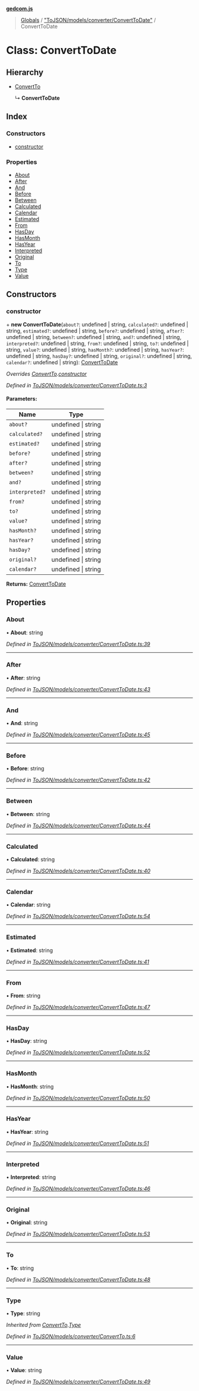 **[gedcom.js](../README.md)**

> [Globals](../globals.md) / ["ToJSON/models/converter/ConvertToDate"](../modules/_tojson_models_converter_converttodate_.md) / ConvertToDate

# Class: ConvertToDate

## Hierarchy

* [ConvertTo](_tojson_models_converter_convertto_.convertto.md)

  ↳ **ConvertToDate**

## Index

### Constructors

* [constructor](_tojson_models_converter_converttodate_.converttodate.md#constructor)

### Properties

* [About](_tojson_models_converter_converttodate_.converttodate.md#about)
* [After](_tojson_models_converter_converttodate_.converttodate.md#after)
* [And](_tojson_models_converter_converttodate_.converttodate.md#and)
* [Before](_tojson_models_converter_converttodate_.converttodate.md#before)
* [Between](_tojson_models_converter_converttodate_.converttodate.md#between)
* [Calculated](_tojson_models_converter_converttodate_.converttodate.md#calculated)
* [Calendar](_tojson_models_converter_converttodate_.converttodate.md#calendar)
* [Estimated](_tojson_models_converter_converttodate_.converttodate.md#estimated)
* [From](_tojson_models_converter_converttodate_.converttodate.md#from)
* [HasDay](_tojson_models_converter_converttodate_.converttodate.md#hasday)
* [HasMonth](_tojson_models_converter_converttodate_.converttodate.md#hasmonth)
* [HasYear](_tojson_models_converter_converttodate_.converttodate.md#hasyear)
* [Interpreted](_tojson_models_converter_converttodate_.converttodate.md#interpreted)
* [Original](_tojson_models_converter_converttodate_.converttodate.md#original)
* [To](_tojson_models_converter_converttodate_.converttodate.md#to)
* [Type](_tojson_models_converter_converttodate_.converttodate.md#type)
* [Value](_tojson_models_converter_converttodate_.converttodate.md#value)

## Constructors

### constructor

\+ **new ConvertToDate**(`about?`: undefined \| string, `calculated?`: undefined \| string, `estimated?`: undefined \| string, `before?`: undefined \| string, `after?`: undefined \| string, `between?`: undefined \| string, `and?`: undefined \| string, `interpreted?`: undefined \| string, `from?`: undefined \| string, `to?`: undefined \| string, `value?`: undefined \| string, `hasMonth?`: undefined \| string, `hasYear?`: undefined \| string, `hasDay?`: undefined \| string, `original?`: undefined \| string, `calendar?`: undefined \| string): [ConvertToDate](_tojson_models_converter_converttodate_.converttodate.md)

*Overrides [ConvertTo](_tojson_models_converter_convertto_.convertto.md).[constructor](_tojson_models_converter_convertto_.convertto.md#constructor)*

*Defined in [ToJSON/models/converter/ConvertToDate.ts:3](https://github.com/Jisco/gedcom.js/blob/af9d585/src/ToJSON/models/converter/ConvertToDate.ts#L3)*

#### Parameters:

Name | Type |
------ | ------ |
`about?` | undefined \| string |
`calculated?` | undefined \| string |
`estimated?` | undefined \| string |
`before?` | undefined \| string |
`after?` | undefined \| string |
`between?` | undefined \| string |
`and?` | undefined \| string |
`interpreted?` | undefined \| string |
`from?` | undefined \| string |
`to?` | undefined \| string |
`value?` | undefined \| string |
`hasMonth?` | undefined \| string |
`hasYear?` | undefined \| string |
`hasDay?` | undefined \| string |
`original?` | undefined \| string |
`calendar?` | undefined \| string |

**Returns:** [ConvertToDate](_tojson_models_converter_converttodate_.converttodate.md)

## Properties

### About

•  **About**: string

*Defined in [ToJSON/models/converter/ConvertToDate.ts:39](https://github.com/Jisco/gedcom.js/blob/af9d585/src/ToJSON/models/converter/ConvertToDate.ts#L39)*

___

### After

•  **After**: string

*Defined in [ToJSON/models/converter/ConvertToDate.ts:43](https://github.com/Jisco/gedcom.js/blob/af9d585/src/ToJSON/models/converter/ConvertToDate.ts#L43)*

___

### And

•  **And**: string

*Defined in [ToJSON/models/converter/ConvertToDate.ts:45](https://github.com/Jisco/gedcom.js/blob/af9d585/src/ToJSON/models/converter/ConvertToDate.ts#L45)*

___

### Before

•  **Before**: string

*Defined in [ToJSON/models/converter/ConvertToDate.ts:42](https://github.com/Jisco/gedcom.js/blob/af9d585/src/ToJSON/models/converter/ConvertToDate.ts#L42)*

___

### Between

•  **Between**: string

*Defined in [ToJSON/models/converter/ConvertToDate.ts:44](https://github.com/Jisco/gedcom.js/blob/af9d585/src/ToJSON/models/converter/ConvertToDate.ts#L44)*

___

### Calculated

•  **Calculated**: string

*Defined in [ToJSON/models/converter/ConvertToDate.ts:40](https://github.com/Jisco/gedcom.js/blob/af9d585/src/ToJSON/models/converter/ConvertToDate.ts#L40)*

___

### Calendar

•  **Calendar**: string

*Defined in [ToJSON/models/converter/ConvertToDate.ts:54](https://github.com/Jisco/gedcom.js/blob/af9d585/src/ToJSON/models/converter/ConvertToDate.ts#L54)*

___

### Estimated

•  **Estimated**: string

*Defined in [ToJSON/models/converter/ConvertToDate.ts:41](https://github.com/Jisco/gedcom.js/blob/af9d585/src/ToJSON/models/converter/ConvertToDate.ts#L41)*

___

### From

•  **From**: string

*Defined in [ToJSON/models/converter/ConvertToDate.ts:47](https://github.com/Jisco/gedcom.js/blob/af9d585/src/ToJSON/models/converter/ConvertToDate.ts#L47)*

___

### HasDay

•  **HasDay**: string

*Defined in [ToJSON/models/converter/ConvertToDate.ts:52](https://github.com/Jisco/gedcom.js/blob/af9d585/src/ToJSON/models/converter/ConvertToDate.ts#L52)*

___

### HasMonth

•  **HasMonth**: string

*Defined in [ToJSON/models/converter/ConvertToDate.ts:50](https://github.com/Jisco/gedcom.js/blob/af9d585/src/ToJSON/models/converter/ConvertToDate.ts#L50)*

___

### HasYear

•  **HasYear**: string

*Defined in [ToJSON/models/converter/ConvertToDate.ts:51](https://github.com/Jisco/gedcom.js/blob/af9d585/src/ToJSON/models/converter/ConvertToDate.ts#L51)*

___

### Interpreted

•  **Interpreted**: string

*Defined in [ToJSON/models/converter/ConvertToDate.ts:46](https://github.com/Jisco/gedcom.js/blob/af9d585/src/ToJSON/models/converter/ConvertToDate.ts#L46)*

___

### Original

•  **Original**: string

*Defined in [ToJSON/models/converter/ConvertToDate.ts:53](https://github.com/Jisco/gedcom.js/blob/af9d585/src/ToJSON/models/converter/ConvertToDate.ts#L53)*

___

### To

•  **To**: string

*Defined in [ToJSON/models/converter/ConvertToDate.ts:48](https://github.com/Jisco/gedcom.js/blob/af9d585/src/ToJSON/models/converter/ConvertToDate.ts#L48)*

___

### Type

•  **Type**: string

*Inherited from [ConvertTo](_tojson_models_converter_convertto_.convertto.md).[Type](_tojson_models_converter_convertto_.convertto.md#type)*

*Defined in [ToJSON/models/converter/ConvertTo.ts:6](https://github.com/Jisco/gedcom.js/blob/af9d585/src/ToJSON/models/converter/ConvertTo.ts#L6)*

___

### Value

•  **Value**: string

*Defined in [ToJSON/models/converter/ConvertToDate.ts:49](https://github.com/Jisco/gedcom.js/blob/af9d585/src/ToJSON/models/converter/ConvertToDate.ts#L49)*
